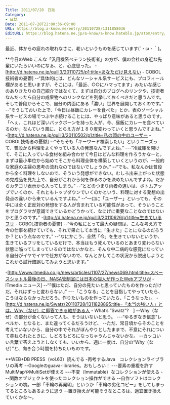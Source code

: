 ```yaml
---
Title: 2011/07/28　日誌
Category:
- 日誌
Date: 2011-07-28T22:00:36+09:00
URL: https://blog.a-know.me/entry/20110728/1311858036
EditURL: https://blog.hatena.ne.jp/a-know/a-know.hateblo.jp/atom/entry/12921228815727979530
---
```


最近、体からの疲れの取れなさに、老いというものを感じています(´・ω・｀)。


**今日のWeb
こんな「汎用機系ベテラン技術者」の方が、僕の会社の身近な先輩にいたらいいのになぁ、と、心底思った。
-[http://d.hatena.ne.jp/quill3/20110725/p1:title=あなただけ見えない - COBOL技術者の憂鬱]
--“具体的には、どんなソーシャル系サービスにも、プロフィール欄があると思いますが、そこには、「最近、○○にハマってます」みたいな感じのありきたりの自己紹介ではなくて、まずは自分のブログへのリンクや、技術者なんだったら自分の成果物へのリンクなどを列挙しておくべきだと思うんです。そして普段からそこで、自分の内面にある「濃い」世界を展開しておくのです。”
--“そうしておいた上で、「今日は昼飯にカレーを食べた」とか、表のソーシャル系サービスの場でつぶやき続けることには、やっぱり意味があると思うのです。「へぇ、これほど深いバックボーンを持った人が、今、昼飯にカレーを食べているのか」なんていう風に、とらえ方が１８０度変わっていくと思うんですよね。”
-[http://d.hatena.ne.jp/quill3/20110502/p1:title=私の頭の中のユーザー - COBOL技術者の憂鬱]
--“そもそも「キーワード検索したい」というニーズって、普段から料理をよくやっている人の発想なんですよね。”
---“冷蔵庫を開けて、そこに入っている食材を組み合わせて今日はどんな料理を作ろうかなーと。まずは最小単位から始めてそこから料理全体を構築していくというのが、一般的な家庭の主婦の思考の流れなのではないでしょうか。”
--“でも、私なんかは普段から全く料理をしないので、そういう発想ができない。むしろ出来上がった状態の完成品を見た上で、自分がこれから何を作るのかを決めたいんですよね。だからカテゴリ表示から入ってしまう。”
--“とどのつまり両者の違いは、ボトムアップでいくのか、それともトップダウンでいくのかという、料理に対する発想の出発点の違いから来ているんですよね。”
--“一口に「ユーザー」といっても、その中には全く正反対の発想をする人が含まれている可能性があって、そういうことをプログラマが意識できているかどうかって、なにげに重要なことなのではないかと思うのです。”
-[http://d.hatena.ne.jp/quill3/20110626/p1:title=生きているフリ - COBOL技術者の憂鬱]
--“今の私にとって最大の疑問は、こんな考え方で今の仕事を続けていても、それで果たして本当に「生きた」ことになるのだろうか？という点なのです。”
--“なにかこう、全然「今」を生きていないというか、生きているフリをしているだけで、本当はもう死んでいるのとあまり変わらない状態に陥ってしまっているのではないかなと、そんな中二病的な感覚になっている自分がイヤでイヤで仕方がないので、なんとかしてこの状況から脱出しようとこれから試行錯誤してみようと思います。”


-[http://www.itmedia.co.jp/news/articles/1107/27/news069.html:title=スペースシャトル最後の日、NASA管制室には日本の個人が作ったWebアプリが - ITmedia ニュース]
--“「僕はただ、自分の見たいと思っていたものを作っただけだ。それはずっと変わらない」”
---「こうなる」ことを目指してやっていたら、こうはならなかっただろう。作りたいものを作っていたら、「こうなった」。
-[http://d.hatena.ne.jp/Swatz/20110728/1311828895:title=「本当の強い人」とは、Why（なぜ）に即答できる軸がある人 - What’s ”Swatz”?　]
--Why（なぜ）の部分が全くないって人も、そうはいないと思う。
---“ゆるぎなき信念”レベルか、となると、また違ってくるだろうけど、
--ただ、常日頃からそのことを考えていないから、自分の中でそれがぼんやりとしたままで、不意にそれについて尋ねられたときに、しどろもどろになっちゃうんじゃないかな。
--カッコいい言葉で答えようとしなくても、いいから、週に一度は、自分の“Why（なぜ）”と、向き合う時間を持ちたいものです。



**WEB+DB PRESS（vol.63）読んでる
-再考するJava　コレクションライブラリの再考
--Googleのguava-libraries。おもしろい！
---要素の重複を許すMultiMapやMultiSetが使える
---不変（Immutable）なコレクションが使える
---関数オブジェクトを使ったコレクション操作ができる
--自作ソフトはコレクションの塊。一部「車輪の再発明」というか「車輪の劣化コピー」をしてしまってるところもあるように思う
--置き換えが可能そうなところは、適宜置き換えていくかな〜。


<script src="https://moshi-moshi.moshimo.works/moshimoshi/a_know_blog/20110728-1311858036?title=2011/07/28%E3%80%80%E6%97%A5%E8%AA%8C"></script>

